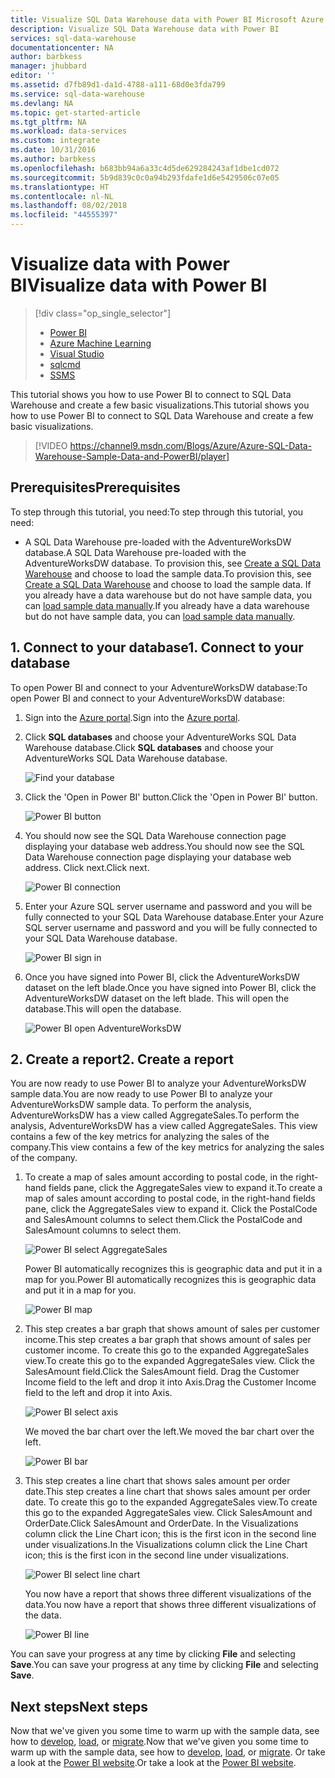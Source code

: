 ```yaml
---
title: Visualize SQL Data Warehouse data with Power BI Microsoft Azure
description: Visualize SQL Data Warehouse data with Power BI
services: sql-data-warehouse
documentationcenter: NA
author: barbkess
manager: jhubbard
editor: ''
ms.assetid: d7fb89d1-da1d-4788-a111-68d0e3fda799
ms.service: sql-data-warehouse
ms.devlang: NA
ms.topic: get-started-article
ms.tgt_pltfrm: NA
ms.workload: data-services
ms.custom: integrate
ms.date: 10/31/2016
ms.author: barbkess
ms.openlocfilehash: b683bb94a6a33c4d5de629284243af1dbe1cd072
ms.sourcegitcommit: 5b9d839c0c0a94b293fdafe1d6e5429506c07e05
ms.translationtype: HT
ms.contentlocale: nl-NL
ms.lasthandoff: 08/02/2018
ms.locfileid: "44555397"
---
```

# <a name="visualize-data-with-power-bi"></a><span data-ttu-id="e09a6-103">Visualize data with Power BI</span><span class="sxs-lookup"><span data-stu-id="e09a6-103">Visualize data with Power BI</span></span>
> [!div class="op_single_selector"]
> * [Power BI](sql-data-warehouse-get-started-visualize-with-power-bi.md)
> * [Azure Machine Learning](sql-data-warehouse-get-started-analyze-with-azure-machine-learning.md)
> * [Visual Studio](sql-data-warehouse-query-visual-studio.md)
> * [sqlcmd](sql-data-warehouse-get-started-connect-sqlcmd.md) 
> * [SSMS](sql-data-warehouse-query-ssms.md)
> 
> 

<span data-ttu-id="e09a6-109">This tutorial shows you how to use Power BI to connect to SQL Data Warehouse and create a few basic visualizations.</span><span class="sxs-lookup"><span data-stu-id="e09a6-109">This tutorial shows you how to use Power BI to connect to SQL Data Warehouse and create a few basic visualizations.</span></span>

> [!VIDEO https://channel9.msdn.com/Blogs/Azure/Azure-SQL-Data-Warehouse-Sample-Data-and-PowerBI/player]
> 
> 

## <a name="prerequisites"></a><span data-ttu-id="e09a6-110">Prerequisites</span><span class="sxs-lookup"><span data-stu-id="e09a6-110">Prerequisites</span></span>
<span data-ttu-id="e09a6-111">To step through this tutorial, you need:</span><span class="sxs-lookup"><span data-stu-id="e09a6-111">To step through this tutorial, you need:</span></span>

* <span data-ttu-id="e09a6-112">A SQL Data Warehouse pre-loaded with the AdventureWorksDW database.</span><span class="sxs-lookup"><span data-stu-id="e09a6-112">A SQL Data Warehouse pre-loaded with the AdventureWorksDW database.</span></span> <span data-ttu-id="e09a6-113">To provision this, see [Create a SQL Data Warehouse][Create a SQL Data Warehouse] and choose to load the sample data.</span><span class="sxs-lookup"><span data-stu-id="e09a6-113">To provision this, see [Create a SQL Data Warehouse][Create a SQL Data Warehouse] and choose to load the sample data.</span></span> <span data-ttu-id="e09a6-114">If you already have a data warehouse but do not have sample data, you can [load sample data manually][load sample data manually].</span><span class="sxs-lookup"><span data-stu-id="e09a6-114">If you already have a data warehouse but do not have sample data, you can [load sample data manually][load sample data manually].</span></span>

## <a name="1-connect-to-your-database"></a><span data-ttu-id="e09a6-115">1. Connect to your database</span><span class="sxs-lookup"><span data-stu-id="e09a6-115">1. Connect to your database</span></span>
<span data-ttu-id="e09a6-116">To open Power BI and connect to your AdventureWorksDW database:</span><span class="sxs-lookup"><span data-stu-id="e09a6-116">To open Power BI and connect to your AdventureWorksDW database:</span></span>

1. <span data-ttu-id="e09a6-117">Sign into the [Azure portal][Azure portal].</span><span class="sxs-lookup"><span data-stu-id="e09a6-117">Sign into the [Azure portal][Azure portal].</span></span>
2. <span data-ttu-id="e09a6-118">Click **SQL databases** and choose your AdventureWorks SQL Data Warehouse database.</span><span class="sxs-lookup"><span data-stu-id="e09a6-118">Click **SQL databases** and choose your AdventureWorks SQL Data Warehouse database.</span></span>
   
    ![Find your database][1]
3. <span data-ttu-id="e09a6-120">Click the 'Open in Power BI' button.</span><span class="sxs-lookup"><span data-stu-id="e09a6-120">Click the 'Open in Power BI' button.</span></span>
   
    ![Power BI button][2]
4. <span data-ttu-id="e09a6-122">You should now see the SQL Data Warehouse connection page displaying your database web address.</span><span class="sxs-lookup"><span data-stu-id="e09a6-122">You should now see the SQL Data Warehouse connection page displaying your database web address.</span></span> <span data-ttu-id="e09a6-123">Click next.</span><span class="sxs-lookup"><span data-stu-id="e09a6-123">Click next.</span></span>
   
    ![Power BI connection][3]
5. <span data-ttu-id="e09a6-125">Enter your Azure SQL server username and password and you will be fully connected to your SQL Data Warehouse database.</span><span class="sxs-lookup"><span data-stu-id="e09a6-125">Enter your Azure SQL server username and password and you will be fully connected to your SQL Data Warehouse database.</span></span>
   
    ![Power BI sign in][4]
6. <span data-ttu-id="e09a6-127">Once you have signed into Power BI, click the AdventureWorksDW dataset on the left blade.</span><span class="sxs-lookup"><span data-stu-id="e09a6-127">Once you have signed into Power BI, click the AdventureWorksDW dataset on the left blade.</span></span> <span data-ttu-id="e09a6-128">This will open the database.</span><span class="sxs-lookup"><span data-stu-id="e09a6-128">This will open the database.</span></span>
   
    ![Power BI open AdventureWorksDW][5]

## <a name="2-create-a-report"></a><span data-ttu-id="e09a6-130">2. Create a report</span><span class="sxs-lookup"><span data-stu-id="e09a6-130">2. Create a report</span></span>
<span data-ttu-id="e09a6-131">You are now ready to use Power BI to analyze your AdventureWorksDW sample data.</span><span class="sxs-lookup"><span data-stu-id="e09a6-131">You are now ready to use Power BI to analyze your AdventureWorksDW sample data.</span></span> <span data-ttu-id="e09a6-132">To perform the analysis, AdventureWorksDW has a view called AggregateSales.</span><span class="sxs-lookup"><span data-stu-id="e09a6-132">To perform the analysis, AdventureWorksDW has a view called AggregateSales.</span></span> <span data-ttu-id="e09a6-133">This view contains a few of the key metrics for analyzing the sales of the company.</span><span class="sxs-lookup"><span data-stu-id="e09a6-133">This view contains a few of the key metrics for analyzing the sales of the company.</span></span>

1. <span data-ttu-id="e09a6-134">To create a map of sales amount according to postal code, in the right-hand fields pane, click the AggregateSales view to expand it.</span><span class="sxs-lookup"><span data-stu-id="e09a6-134">To create a map of sales amount according to postal code, in the right-hand fields pane, click the AggregateSales view to expand it.</span></span> <span data-ttu-id="e09a6-135">Click the PostalCode and SalesAmount columns to select them.</span><span class="sxs-lookup"><span data-stu-id="e09a6-135">Click the PostalCode and SalesAmount columns to select them.</span></span>
   
    ![Power BI select AggregateSales][6]
   
    <span data-ttu-id="e09a6-137">Power BI automatically recognizes this is geographic data and put it in a map for you.</span><span class="sxs-lookup"><span data-stu-id="e09a6-137">Power BI automatically recognizes this is geographic data and put it in a map for you.</span></span>
   
    ![Power BI map][7]
2. <span data-ttu-id="e09a6-139">This step creates a bar graph that shows amount of sales per customer income.</span><span class="sxs-lookup"><span data-stu-id="e09a6-139">This step creates a bar graph that shows amount of sales per customer income.</span></span> <span data-ttu-id="e09a6-140">To create this go to the expanded AggregateSales view.</span><span class="sxs-lookup"><span data-stu-id="e09a6-140">To create this go to the expanded AggregateSales view.</span></span> <span data-ttu-id="e09a6-141">Click the SalesAmount field.</span><span class="sxs-lookup"><span data-stu-id="e09a6-141">Click the SalesAmount field.</span></span> <span data-ttu-id="e09a6-142">Drag the Customer Income field to the left and drop it into Axis.</span><span class="sxs-lookup"><span data-stu-id="e09a6-142">Drag the Customer Income field to the left and drop it into Axis.</span></span>
   
    ![Power BI select axis][8]
   
    <span data-ttu-id="e09a6-144">We moved the bar chart over the left.</span><span class="sxs-lookup"><span data-stu-id="e09a6-144">We moved the bar chart over the left.</span></span>
   
    ![Power BI bar][9]
3. <span data-ttu-id="e09a6-146">This step creates a line chart that shows sales amount per order date.</span><span class="sxs-lookup"><span data-stu-id="e09a6-146">This step creates a line chart that shows sales amount per order date.</span></span> <span data-ttu-id="e09a6-147">To create this go to the expanded AggregateSales view.</span><span class="sxs-lookup"><span data-stu-id="e09a6-147">To create this go to the expanded AggregateSales view.</span></span> <span data-ttu-id="e09a6-148">Click SalesAmount and OrderDate.</span><span class="sxs-lookup"><span data-stu-id="e09a6-148">Click SalesAmount and OrderDate.</span></span> <span data-ttu-id="e09a6-149">In the Visualizations column click the Line Chart icon; this is the first icon in the second line under visualizations.</span><span class="sxs-lookup"><span data-stu-id="e09a6-149">In the Visualizations column click the Line Chart icon; this is the first icon in the second line under visualizations.</span></span>
   
    ![Power BI select line chart][10]
   
    <span data-ttu-id="e09a6-151">You now have a report that shows three different visualizations of the data.</span><span class="sxs-lookup"><span data-stu-id="e09a6-151">You now have a report that shows three different visualizations of the data.</span></span>
   
    ![Power BI line][11]

<span data-ttu-id="e09a6-153">You can save your progress at any time by clicking **File** and selecting **Save**.</span><span class="sxs-lookup"><span data-stu-id="e09a6-153">You can save your progress at any time by clicking **File** and selecting **Save**.</span></span>

## <a name="next-steps"></a><span data-ttu-id="e09a6-154">Next steps</span><span class="sxs-lookup"><span data-stu-id="e09a6-154">Next steps</span></span>
<span data-ttu-id="e09a6-155">Now that we've given you some time to warm up with the sample data, see how to [develop][develop], [load][load], or [migrate][migrate].</span><span class="sxs-lookup"><span data-stu-id="e09a6-155">Now that we've given you some time to warm up with the sample data, see how to [develop][develop], [load][load], or [migrate][migrate].</span></span> <span data-ttu-id="e09a6-156">Or take a look at the [Power BI website][Power BI website].</span><span class="sxs-lookup"><span data-stu-id="e09a6-156">Or take a look at the [Power BI website][Power BI website].</span></span>

<!--Image references-->
[1]: https://docstestmedia1.blob.core.windows.net/azure-media/articles/sql-data-warehouse/media/sql-data-warehouse-get-started-visualize-with-power-bi/pbi-find-database.png
[2]: https://docstestmedia1.blob.core.windows.net/azure-media/articles/sql-data-warehouse/media/sql-data-warehouse-get-started-visualize-with-power-bi/pbi-button.png
[3]: https://docstestmedia1.blob.core.windows.net/azure-media/articles/sql-data-warehouse/media/sql-data-warehouse-get-started-visualize-with-power-bi/pbi-connect-to-azure.png
[4]: https://docstestmedia1.blob.core.windows.net/azure-media/articles/sql-data-warehouse/media/sql-data-warehouse-get-started-visualize-with-power-bi/pbi-sign-in.png
[5]: https://docstestmedia1.blob.core.windows.net/azure-media/articles/sql-data-warehouse/media/sql-data-warehouse-get-started-visualize-with-power-bi/pbi-open-adventureworks.png
[6]: https://docstestmedia1.blob.core.windows.net/azure-media/articles/sql-data-warehouse/media/sql-data-warehouse-get-started-visualize-with-power-bi/pbi-aggregatesales.png
[7]: https://docstestmedia1.blob.core.windows.net/azure-media/articles/sql-data-warehouse/media/sql-data-warehouse-get-started-visualize-with-power-bi/pbi-map.png
[8]: https://docstestmedia1.blob.core.windows.net/azure-media/articles/sql-data-warehouse/media/sql-data-warehouse-get-started-visualize-with-power-bi/pbi-chooseaxis.png
[9]: https://docstestmedia1.blob.core.windows.net/azure-media/articles/sql-data-warehouse/media/sql-data-warehouse-get-started-visualize-with-power-bi/pbi-bar.png
[10]: https://docstestmedia1.blob.core.windows.net/azure-media/articles/sql-data-warehouse/media/sql-data-warehouse-get-started-visualize-with-power-bi/pbi-prepare-line.png
[11]: https://docstestmedia1.blob.core.windows.net/azure-media/articles/sql-data-warehouse/media/sql-data-warehouse-get-started-visualize-with-power-bi/pbi-line.png
[12]: https://docstestmedia1.blob.core.windows.net/azure-media/articles/sql-data-warehouse/media/sql-data-warehouse-get-started-visualize-with-power-bi/pbi-save.png

<!--Article references-->
[migrate]: sql-data-warehouse-overview-migrate.md
[develop]: sql-data-warehouse-overview-develop.md
[load]: sql-data-warehouse-overview-load.md
[load sample data manually]: sql-data-warehouse-load-sample-databases.md
[connecting to SQL Data Warehouse]: sql-data-warehouse-integrate-power-bi.md
[Create a SQL Data Warehouse]: sql-data-warehouse-get-started-provision.md

<!--Other-->
[Azure portal]: https://portal.azure.com/
[Power BI website]: http://www.powerbi.com/












